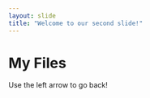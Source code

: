 ```yaml
---
layout: slide
title: "Welcome to our second slide!"
---
```

# My Files
Use the left arrow to go back!
